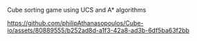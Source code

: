 Cube sorting game using UCS and A* algorithms


https://github.com/philipAthanasopoulos/Cube-io/assets/80889555/b252ad8d-a1f3-42a8-ad3b-6df5ba63f2bb

